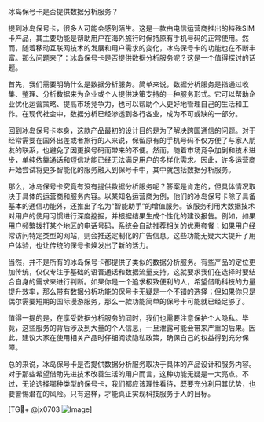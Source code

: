 冰岛保号卡是否提供数据分析服务？

提到冰岛保号卡，很多人可能会感到陌生。这是一款由电信运营商推出的特殊SIM卡产品，其主要功能是帮助用户在海外旅行时保持原有手机号码的正常使用。然而，随着移动互联网技术的发展和用户需求的变化，冰岛保号卡的功能也在不断丰富。那么问题来了：冰岛保号卡是否提供数据分析服务呢？这是一个值得探讨的话题。

首先，我们需要明确什么是数据分析服务。简单来说，数据分析服务是指通过收集、整理、分析数据来为企业或个人提供决策支持的一种服务形式。它可以帮助企业优化运营策略、提高市场竞争力，也可以帮助个人更好地管理自己的生活和工作。在现代社会中，数据分析已经渗透到各行各业，成为不可或缺的一部分。

回到冰岛保号卡本身，这款产品最初的设计目的是为了解决跨国通信的问题。对于经常需要在国外出差或者旅行的人来说，保留原有的手机号码不仅方便了与家人朋友的联系，也避免了因更换号码而带来的不便。然而，随着市场竞争加剧和技术进步，单纯依靠通话和短信功能已经无法满足用户的多样化需求。因此，许多运营商开始尝试将更多智能化的服务融入到保号卡中，其中就包括数据分析服务。

那么，冰岛保号卡究竟有没有提供数据分析服务呢？答案是肯定的，但具体情况取决于具体的运营商和服务内容。以某知名运营商为例，他们的冰岛保号卡除了具备基本的通信功能外，还推出了名为“智能助手”的增值服务。该服务利用大数据技术对用户的使用习惯进行深度挖掘，并根据结果生成个性化的建议报告。例如，如果用户频繁拨打某个地区的电话号码，系统会自动推荐相关的优惠套餐；如果用户经常访问特定类型的网站，则会推送定制化的广告信息。这些功能无疑大大提升了用户体验，也让传统的保号卡焕发出了新的活力。

当然，并不是所有的冰岛保号卡都提供了类似的数据分析服务。有些产品的定位更加传统，仅仅专注于基础的语音通话和数据流量支持。这就要求我们在选择时要结合自身的需求来进行判断。如果你是一个追求极致便利的人，希望借助科技的力量提升效率，那么带有数据分析功能的保号卡无疑是一个不错的选择；但如果你只是偶尔需要短期的国际漫游服务，那么一款功能简单的保号卡可能就已经足够了。

值得一提的是，在享受数据分析服务的同时，我们也需要注意保护个人隐私。毕竟，这些服务的背后涉及到大量的个人信息，一旦泄露可能会带来严重的后果。因此，建议大家在使用相关产品时仔细阅读隐私政策，确保自己的权益得到充分保障。

总的来说，冰岛保号卡是否提供数据分析服务取决于具体的产品设计和服务内容。对于那些希望借助先进技术改善生活的用户而言，这种功能无疑是一大亮点。不过，无论选择哪种类型的保号卡，我们都应该理性看待，既要充分利用其优势，也要警惕潜在的风险。只有这样，才能真正实现科技服务于人的目标。

[TG💪+ @jx0703 ![Image](https://github.com/user-attachments/assets/dbca1d08-cadb-493c-b0ec-ad6f7a83f270)]